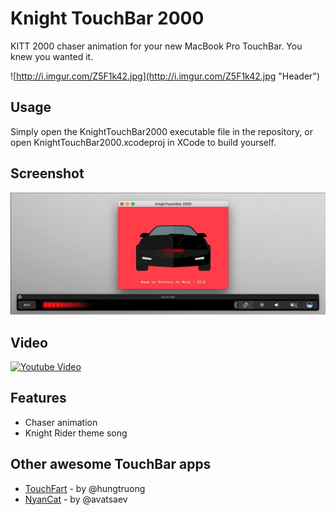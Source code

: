 # Knight TouchBar 2000

KITT 2000 chaser animation for your new MacBook Pro TouchBar. You knew you wanted it.

![http://i.imgur.com/Z5F1k42.jpg](http://i.imgur.com/Z5F1k42.jpg "Header")

## Usage

Simply open the KnightTouchBar2000 executable file in the repository, or open KnightTouchBar2000.xcodeproj in XCode to build yourself.

## Screenshot

![KnightTouchBar 2000](screenshot.gif?raw=true "Screenshot")

## Video

[![Youtube Video](https://img.youtube.com/vi/aH_zhQm2_54/0.jpg)](https://youtu.be/aH_zhQm2_54)

## Features

* Chaser animation
* Knight Rider theme song

## Other awesome TouchBar apps

* [TouchFart][touchfart] - by @hungtruong
* [NyanCat][nyancat] - by @avatsaev

[touchfart]: <https://github.com/hungtruong/TouchFart>
[nyancat]: <https://github.com/avatsaev/touchbar_nyancat>
